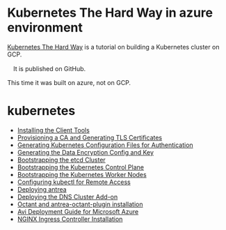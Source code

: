 # Kubernetes The Hard Way in azure environment
[Kubernetes The Hard Way](https://github.com/kelseyhightower/kubernetes-the-hard-way) is a tutorial on building a Kubernetes cluster on GCP.

　It is published on GitHub.
 
This time it was built on azure, not on GCP.

# kubernetes
+ [Installing the Client Tools](https://github.com/Nagi-masashi/kubernetes/blob/main/docs/01-Installing%20the%20Client%20Tools.md)
+ [Provisioning a CA and Generating TLS Certificates](https://github.com/Nagi-masashi/kubernetes/blob/main/docs/02-Provisioning%20a%20CA%20and%20Generating%20TLS%20Certificates.md)
+ [Generating Kubernetes Configuration Files for Authentication](https://github.com/Nagi-masashi/kubernetes/blob/main/docs/03-Generating%20Kubernetes%20Configuration%20Files%20for%20Authentication.md)
+ [Generating the Data Encryption Config and Key](https://github.com/Nagi-masashi/kubernetes/blob/main/docs/04-Generating%20the%20Data%20Encryption%20Config%20and%20Key.md)
+ [Bootstrapping the etcd Cluster](https://github.com/Nagi-masashi/kubernetes/blob/main/docs/05-Bootstrapping%20the%20etcd%20Cluster.md)
+ [Bootstrapping the Kubernetes Control Plane](https://github.com/Nagi-masashi/kubernetes/blob/main/docs/06-Bootstrapping%20the%20Kubernetes%20Control%20Plane.md)
+ [Bootstrapping the Kubernetes Worker Nodes](https://github.com/Nagi-masashi/kubernetes/blob/main/docs/07-Bootstrapping%20the%20Kubernetes%20Worker%20Nodes.md)
+ [Configuring kubectl for Remote Access](https://github.com/Nagi-masashi/kubernetes/blob/main/docs/08-Configuring%20kubectl%20for%20Remote%20Access.md)
+ [Deploying antrea](https://github.com/Nagi-masashi/kubernetes/blob/main/docs/09-Deploying%20antrea.md)
+ [Deploying the DNS Cluster Add-on](https://github.com/Nagi-masashi/kubernetes/blob/main/docs/10-Deploying%20the%20DNS%20Cluster%20Add-on.md)
+ [Octant and antrea-octant-plugin installation](https://github.com/Nagi-masashi/kubernetes/blob/main/docs/11-Octant%20and%20antrea-octant-plugin%20installation.md)
+ [Avi Deployment Guide for Microsoft Azure](https://github.com/Nagi-masashi/kubernetes/blob/main/docs/12-Avi%20Deployment%20Guide%20for%20Microsoft%20Azure.md)
+ [NGINX Ingress Controller Installation](https://github.com/Nagi-masashi/kubernetes/blob/main/docs/13-NGINX%20Ingress%20Controller%20Installation.md)
